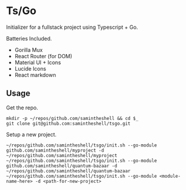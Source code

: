 # Ts/Go

Initializer for a fullstack project using Typescript + Go.

Batteries Included.
- Gorilla Mux
- React Router (for DOM)
- Material UI + Icons
- Lucide Icons
- React markdown

## Usage
Get the repo.
```shell
mkdir -p ~/repos/github.com/samintheshell && cd $_
git clone git@github.com:samintheshell/tsgo.git
```

Setup a new project.
```shell
~/repos/github.com/samintheshell/tsgo/init.sh --go-module github.com/samintheshell/myproject -d ~/repos/github.com/samintheshell/myproject
~/repos/github.com/samintheshell/tsgo/init.sh --go-module github.com/samintheshell/quantum-bazaar -d ~/repos/github.com/samintheshell/quantum-bazaar
~/repos/github.com/samintheshell/tsgo/init.sh --go-module <module-name-here> -d <path-for-new-project>
```
